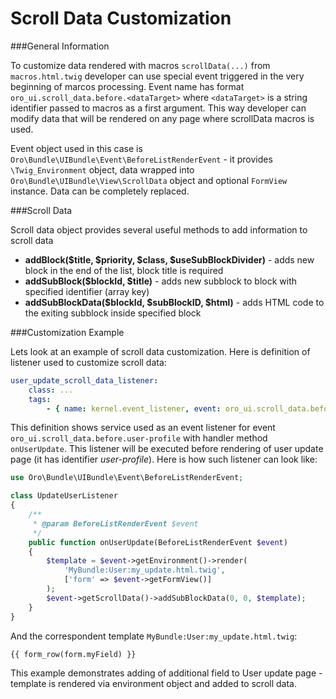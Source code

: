 Scroll Data Customization
=========================

###General Information

To customize data rendered with macros `scrollData(...)` from `macros.html.twig` developer can use special event
triggered in the very beginning of marcos processing. Event name has format `oro_ui.scroll_data.before.<dataTarget>`
where `<dataTarget>` is a string identifier passed to macros as a first argument. This way developer can modify
data that will be rendered on any page where scrollData macros is used.

Event object used in this case is `Oro\Bundle\UIBundle\Event\BeforeListRenderEvent` - it provides `\Twig_Environment`
object, data wrapped into `Oro\Bundle\UIBundle\View\ScrollData` object and optional `FormView` instance. Data can be 
completely replaced.


###Scroll Data

Scroll data object provides several useful methods to add information to scroll data

- **addBlock($title, $priority, $class, $useSubBlockDivider)** - adds new block in the end of the list, 
block title is required 
- **addSubBlock($blockId, $title)** - adds new subblock to block with specified identifier (array key) 
- **addSubBlockData($blockId, $subBlockID, $html)** - adds HTML code to the exiting subblock inside specified block 


###Customization Example

Lets look at an example of scroll data customization. Here is definition of listener used to customize scroll data:

```yml
user_update_scroll_data_listener:
    class: ...
    tags:
        - { name: kernel.event_listener, event: oro_ui.scroll_data.before.user-profile, method: onUserUpdate }
```

This definition shows service used as an event listener for event `oro_ui.scroll_data.before.user-profile` with handler
method `onUserUpdate`. This listener will be executed before rendering of user update page 
(it has identifier _user-profile_). Here is how such listener can look like:

```php
use Oro\Bundle\UIBundle\Event\BeforeListRenderEvent;

class UpdateUserListener
{
    /**
     * @param BeforeListRenderEvent $event
     */
    public function onUserUpdate(BeforeListRenderEvent $event)
    {
        $template = $event->getEnvironment()->render(
            'MyBundle:User:my_update.html.twig',
            ['form' => $event->getFormView()]
        );
        $event->getScrollData()->addSubBlockData(0, 0, $template);
    }
}

```

And the correspondent template `MyBundle:User:my_update.html.twig`:

```
{{ form_row(form.myField) }}
```

This example demonstrates adding of additional field to User update page - template is rendered via environment object
and added to scroll data.
